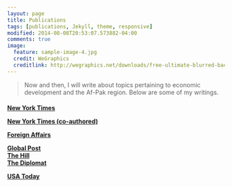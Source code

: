 ```yaml
---
layout: page
title: Publications
tags: [publications, Jekyll, theme, responsive]
modified: 2014-08-08T20:53:07.573882-04:00
comments: true
image:
  feature: sample-image-4.jpg
  credit: WeGraphics
  creditlink: http://wegraphics.net/downloads/free-ultimate-blurred-background-pack/
---
```

> Now and then, I will write about topics pertaining to economic development and the Af-Pak region. Below are some of my writings.

<h4> <a href='http://nytweekly.com/columns/intelarchives/08-23-13/' target='_blank'>New York Times</a> <br />


<a href='http://nytweekly.com/columns/intelarchives/12-14-12/' target='_blank'>New York Times (co-authored)</a> <br />

<a href='https://www.foreignaffairs.com/authors/matiullah-amin' target='_blank'>Foreign Affairs</a> <br />

<a href='http://www.globalpost.com/dispatches/globalpost-blogs/groundtruth/afghans-must-give-back-our-communities-barriers-hinder-them-' target='_blank'>Global Post</a> <br> <a href='http://thehill.com/blogs/congress-blog/foreign-policy/267897-restoring-confidence-key-to-success-in-afghanistan' target='_blank'>The Hill</a> <br> <a href='http://thediplomat.com/2012/03/staying-the-course-in-afghanistan/' target='_blank'>The Diplomat</a> <br />

<a href='http://college.usatoday.com/2011/06/13/why-college-students-are-giving-back-more-than-ever/' target='_blank'>USA Today</a></h4>

<!-- ## Minimal Mistakes is all about:

* Responsive templates. Looking good on mobile, tablet, and desktop.
* Gracefully degrading in older browsers. Compatible with Internet Explorer 8+ and all modern browsers.
* Minimal embellishments -- content first.
* Optional large feature images for posts and pages.
* Simple and clear permalink structure.
* [Custom 404 page](http://mmistakes.github.io/minimal-mistakes/404.html) to get you started.
* Support for Disqus Comments -->


<!-- <a markdown="0" href="{{ site.url }}/theme-setup" class="btn">Install Minimal Mistakes Theme</a> -->
